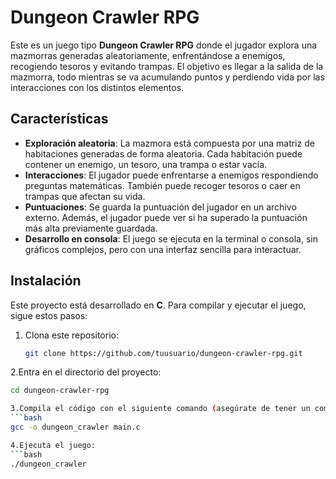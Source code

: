 
# Dungeon Crawler RPG

Este es un juego tipo **Dungeon Crawler RPG** donde el jugador explora una mazmorras generadas aleatoriamente, enfrentándose a enemigos, recogiendo tesoros y evitando trampas. El objetivo es llegar a la salida de la mazmorra, todo mientras se va acumulando puntos y perdiendo vida por las interacciones con los distintos elementos.

## Características

- **Exploración aleatoria**: La mazmora está compuesta por una matriz de habitaciones generadas de forma aleatoria. Cada habitación puede contener un enemigo, un tesoro, una trampa o estar vacía.
- **Interacciones**: El jugador puede enfrentarse a enemigos respondiendo preguntas matemáticas. También puede recoger tesoros o caer en trampas que afectan su vida.
- **Puntuaciones**: Se guarda la puntuación del jugador en un archivo externo. Además, el jugador puede ver si ha superado la puntuación más alta previamente guardada.
- **Desarrollo en consola**: El juego se ejecuta en la terminal o consola, sin gráficos complejos, pero con una interfaz sencilla para interactuar.

## Instalación

Este proyecto está desarrollado en **C**. Para compilar y ejecutar el juego, sigue estos pasos:

1. Clona este repositorio:
   ```bash
   git clone https://github.com/tuusuario/dungeon-crawler-rpg.git

2.Entra en el directorio del proyecto:
```bash
cd dungeon-crawler-rpg

3.Compila el código con el siguiente comando (asegúrate de tener un compilador de C instalado):
```bash
gcc -o dungeon_crawler main.c

4.Ejecuta el juego:
```bash
./dungeon_crawler
